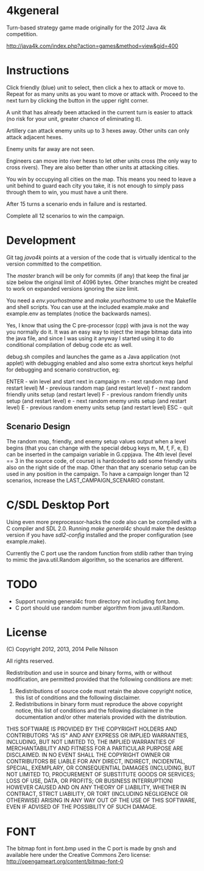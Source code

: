 4kgeneral
=========

Turn-based strategy game made originally for the 2012 Java 4k competition.

http://java4k.com/index.php?action=games&method=view&gid=400

Instructions
============

Click friendly (blue) unit to select, then click a hex to attack or
move to.  Repeat for as many units as you want to move or attack with.
Proceed to the next turn by clicking the button in the upper right
corner.

A unit that has already been attacked in the current turn is easier
to attack (no risk for your unit, greater chance of eliminating it).

Artillery can attack enemy units up to 3 hexes away. Other units can
only attack adjacent hexes.

Enemy units far away are not seen.

Engineers can move into river hexes to let other units cross (the only
way to cross rivers). They are also better than other units at
attacking cities.

You win by occupying all cities on the map. This means you need to
leave a unit behind to guard each city you take, it is not enough
to simply pass through them to win, you must have a unit there.

After 15 turns a scenario ends in failure and is restarted.

Complete all 12 scenarios to win the campaign.


Development
===========

Git tag *java4k* points at a version of the code that is virtually
identical to the version committed to the competition.

The *master* branch will be only for commits (if any) that keep the
final jar size below the original limit of 4096 bytes. Other branches
might be created to work on expanded versions ignoring the size limit.

You need a *env.yourhostname* and *make.yourhostname* to use the
Makefile and shell scripts. You can use at the included example.make
and example.env as templates (notice the backwards names).

Yes, I know that using the C pre-processor (cpp) with java is not the
way you normally do it. It was an easy way to inject the image bitmap
data into the java file, and since I was using it anyway I started
using it to do conditional compilation of debug code etc as well.

debug.sh compiles and launches the game as a Java application (not applet)
with debugging enabled and also some extra shortcut keys helpful
for debugging and scenario construction, eg:

ENTER - win level and start next in campaign
m - next random map (and restart level)
M - previous random map (and restart level)
f - next random friendly units setup (and restart level)
F - previous random friendly units setup (and restart level)
e - next random enemy units setup (and restart level)
E - previous random enemy units setup (and restart level)
ESC - quit

Scenario Design
---------------
The random map, friendly, and enemy setup values output when
a level begins (that you can change with the special debug
keys m, M, f, F, e, E) can be inserted in the campaign variable
in G.cppjava. The 4th level (level == 3 in the source code, of
course) is hardcoded to add some friendly units also on the right side
of the map. Other than that any scenario setup can be used in any
position in the campaign. To have a campaign longer than 12 scenarios,
increase the LAST_CAMPAIGN_SCENARIO constant.

C/SDL Desktop Port
==================
Using even more preprocessor-hacks the code also can be compiled with
a C compiler and SDL 2.0. Running *make general4c* should make the
desktop version if you have *sdl2-config* installed and the proper
configuration (see example.make).

Currently the C port use the random function from stdlib rather than
trying to mimic the java.util.Random algorithm, so the scenarios
are different.

TODO
====
- Support running general4c from directory not including font.bmp.
- C port should use random number algorithm from java.util.Random.

License
=======
(C) Copyright 2012, 2013, 2014 Pelle Nilsson

All rights reserved.

Redistribution and use in source and binary forms, with or without
modification, are permitted provided that the following conditions are met: 

1. Redistributions of source code must retain the above copyright notice, this
   list of conditions and the following disclaimer. 
2. Redistributions in binary form must reproduce the above copyright notice,
   this list of conditions and the following disclaimer in the documentation
   and/or other materials provided with the distribution. 

THIS SOFTWARE IS PROVIDED BY THE COPYRIGHT HOLDERS AND CONTRIBUTORS "AS IS" AND
ANY EXPRESS OR IMPLIED WARRANTIES, INCLUDING, BUT NOT LIMITED TO, THE IMPLIED
WARRANTIES OF MERCHANTABILITY AND FITNESS FOR A PARTICULAR PURPOSE ARE
DISCLAIMED. IN NO EVENT SHALL THE COPYRIGHT OWNER OR CONTRIBUTORS BE LIABLE FOR
ANY DIRECT, INDIRECT, INCIDENTAL, SPECIAL, EXEMPLARY, OR CONSEQUENTIAL DAMAGES
(INCLUDING, BUT NOT LIMITED TO, PROCUREMENT OF SUBSTITUTE GOODS OR SERVICES;
LOSS OF USE, DATA, OR PROFITS; OR BUSINESS INTERRUPTION) HOWEVER CAUSED AND
ON ANY THEORY OF LIABILITY, WHETHER IN CONTRACT, STRICT LIABILITY, OR TORT
(INCLUDING NEGLIGENCE OR OTHERWISE) ARISING IN ANY WAY OUT OF THE USE OF THIS
SOFTWARE, EVEN IF ADVISED OF THE POSSIBILITY OF SUCH DAMAGE.

FONT
====
The bitmap font in font.bmp used in the C port is made by gnsh and
available here under the Creative Commons Zero license:
http://opengameart.org/content/bitmap-font-0